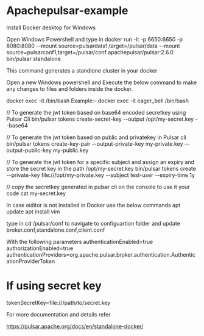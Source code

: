 # Apachepulsar-example

Install Docker desktop for Windows

Open Windows Powershell and type in
docker run -it -p 6650:6650 -p 8080:8080 --mount source=pulsardata1,target=/pulsar/data --mount source=pulsarconf1,target=/pulsar/conf apachepulsar/pulsar:2.6.0 bin/pulsar standalone

This command generates a standlone cluster in your docker

Open a new Windows powershell  and Execute the below command to make any changes to files and folders inside the docker.

docker exec -it  <container-name> /bin/bash
Example:- docker exec -it  eager_bell /bin/bash 

// To generate the jwt token based on base64 encoded secretkey using Pulsar Cli
bin/pulsar tokens create-secret-key --output  /opt/my-secret.key --base64

// To generate the jwt token based on public and privatekey in Pulsar cli
bin/pulsar tokens create-key-pair --output-private-key my-private.key --output-public-key my-public.key

// To generate the jwt token for a specific subject and assign an expiry and store the secret key in the path /opt/my-secret.key
bin/pulsar tokens create --private-key file:///opt/my-private.key --subject test-user --expiry-time 1y

// copy the secretkey generated in pulsar cli on the console to use it your code
cat my-secret.key

In case eiditor is not installed in Docker use the below commands
apt update
apt install vim

type in cd /pulsar/conf   to navigate to configuartion folder
and update
broker.conf,standalone.conf,client.conf 

With the following parameters
authenticationEnabled=true
authorizationEnabled=true
authenticationProviders=org.apache.pulsar.broker.authentication.AuthenticationProviderToken
# If using secret key
tokenSecretKey=file:///path/to/secret.key

For more documentation and details refer

https://pulsar.apache.org/docs/en/standalone-docker/
